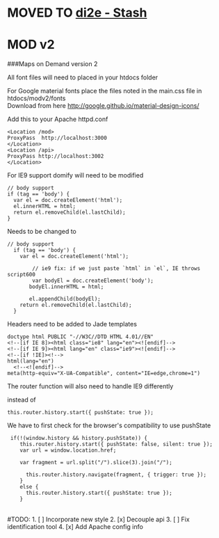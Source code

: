# MOVED TO [di2e - Stash](https://stash.di2e.net/projects/USACERMC/repos/MoD/browse)

# MOD v2

###Maps on Demand version 2

All font files will need to placed in your htdocs folder

For Google material fonts place the files noted in the main.css file in htdocs/modv2/fonts  
Download from here http://google.github.io/material-design-icons/

Add this to your Apache httpd.conf   
```
<Location /mod>
ProxyPass  http://localhost:3000
</Location>
<Location /api>
ProxyPass http://localhost:3002
</Location>
```



For IE9 support domify will need to be modified
```
// body support
if (tag == 'body') {
  var el = doc.createElement('html');
  el.innerHTML = html;
  return el.removeChild(el.lastChild);
}
```
Needs to be changed to
```
// body support
  if (tag == 'body') {
    var el = doc.createElement('html');

        // ie9 fix: if we just paste `html` in `el`, IE throws script600
        var bodyEl = doc.createElement('body');
       bodyEl.innerHTML = html;

       el.appendChild(bodyEl);
    return el.removeChild(el.lastChild);
  }

```
Headers need to be added to Jade templates
```
doctype html PUBLIC "-//W3C//DTD HTML 4.01//EN"
<!--[if IE 8]><html class="ie8" lang="en"><![endif]-->
<!--[if IE 9]><html lang="en" class="ie9"><![endif]-->
<!--[if !IE]><!-->
html(lang="en")
  <!--<![endif]-->
meta(http-equiv="X-UA-Compatible", content="IE=edge,chrome=1")
```

The router function will also need to handle IE9 differently

instead of
```
this.router.history.start({ pushState: true });
```
We have to first check for the browser's compatibility to use pushState
```
 if(!(window.history && history.pushState)) {
    this.router.history.start({ pushState: false, silent: true });
    var url = window.location.href;

    var fragment = url.split("/").slice(3).join("/");

      this.router.history.navigate(fragment, { trigger: true });
    }
    else {
      this.router.history.start({ pushState: true });
    }
```
<br/>
#TODO:
1.  [ ] Incorporate new style
2.  [x] Decouple api
3.  [ ] Fix identification tool
4.  [x] Add Apache config info


